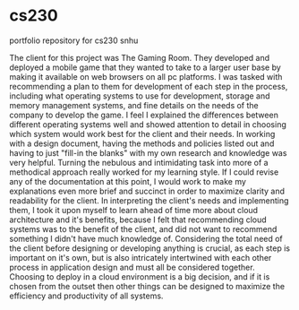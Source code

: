 # cs230
portfolio repository for cs230 snhu

The client for this project was The Gaming Room. They developed and deployed a mobile game that they wanted to take to a larger user base by making it available on web browsers on all pc platforms. I was tasked with recommending a plan to them for development of each step in the process, including what operating systems to use for development, storage and memory management systems, and fine details on the needs of the company to develop the game. I feel I explained the differences between different operating systems well and showed attention to detail in choosing which system would work best for the client and their needs. In working with a design document, having the methods and policies listed out and having to just "fill-in the blanks" with my own research and knowledge was very helpful. Turning the nebulous and intimidating task into more of a methodical approach really worked for my learning style. If I could revise any of the documentation at this point, I would work to make my explanations even more brief and succinct in order to maximize clarity and readability for the client. 
In interpreting the client's needs and implementing them, I took it upon myself to learn ahead of time more about cloud architecture and it's benefits, because I felt that recommending cloud systems was to the benefit of the client, and did not want to recommend something I didn't have much knowledge of. Considering the total need of the client before designing or developing anything is crucial, as each step is important on it's own, but is also intricately intertwined with each other process in application design and must all be considered together. Choosing to deploy in a cloud environment is a big decision, and if it is chosen from the outset then other things can be designed to maximize the efficiency and productivity of all systems. 
